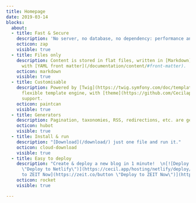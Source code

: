 ```yaml
---
title: Homepage
date: 2019-03-14
blocks:
  about:
  - title: Fast & Secure
    description: 'No server, no database, no dependency: performance and security.'
    octicon: zap
    visible: true
  - title: Files only
    description: Content is stored in flat files, written in [Markdown](https://daringfireball.net/projects/markdown/)
      with [YAML front matter](/documentation/content/#front-matter).
    octicon: markdown
    visible: true
  - title: Customisable
    description: Powered by [Twig](https://twig.symfony.com/doc/templates.html), a
      flexible template engine, with [theme](https://github.com/Cecilapp/theme-hyde)
      support.
    octicon: paintcan
    visible: true
  - title: Generators
    description: Pagination, taxonomies, RSS, redirections, etc. are generated automatically.
    octicon: hubot
    visible: true
  - title: Install & run
    description: "[Download](/download/) just one file and run it."
    octicon: cloud-download
    visible: true
  - title: Easy to deploy
    description: "Create & deploy a new blog in 1 minute!  \n[![Deploy to Netlify](https://www.netlify.com/img/deploy/button.svg
      \"Deploy to Netlify\")](https://cecil.app/hosting/netlify/deploy/) [![Deploy
      to ZEIT Now](https://zeit.co/button \"Deploy to ZEIT Now\")](https://cecil.app/hosting/vercel/deploy/)"
    octicon: rocket
    visible: true

---
```

